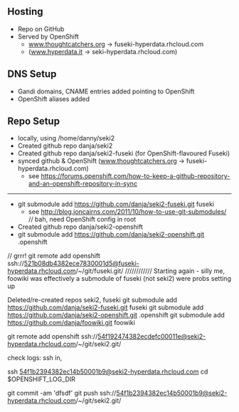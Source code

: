 ## Hosting
* Repo on GitHub
* Served by OpenShift
  * www.thoughtcatchers.org -> fuseki-hyperdata.rhcloud.com
  * (www.hyperdata.it -> seki-hyperdata.rhcloud.com)

## DNS Setup
* Gandi domains, CNAME entries added pointing to OpenShift
* OpenShift aliases added

## Repo Setup
* locally, using /home/danny/seki2
* Created github repo danja/seki2
* Created github repo danja/seki2-fuseki (for OpenShift-flavoured Fuseki)
* synced github & OpenShift (www.thoughtcatchers.org -> fuseki-hyperdata.rhcloud.com)
  * see https://forums.openshift.com/how-to-keep-a-github-repository-and-an-openshift-repository-in-sync

-------------------------
* git submodule add https://github.com/danja/seki2-fuseki.git fuseki
  * see http://blog.joncairns.com/2011/10/how-to-use-git-submodules/
// bah, need OpenShift config in root
* Created github repo danja/seki2-openshift
* git submodule add https://github.com/danja/seki2-openshift.git .openshift

// grrr!
git remote add openshift ssh://521b08db4382ece7830001d5@fuseki-hyperdata.rhcloud.com/~/git/fuseki.git/
//////////// Starting again - silly me, foowiki was effectively a submodule of fuseki (not seki2) were probs setting up 

Deleted/re-created repos seki2, fuseki
git submodule add https://github.com/danja/seki2-fuseki.git fuseki
git submodule add https://github.com/danja/seki2-openshift.git .openshift
git submodule add https://github.com/danja/foowiki.git foowiki

git remote add openshift ssh://54f192474382ecdefc00011e@seki2-hyperdata.rhcloud.com/~/git/seki2.git/

check logs:
ssh in, 

ssh 54f1b2394382ec14b50001b9@seki2-hyperdata.rhcloud.com
cd $OPENSHIFT_LOG_DIR 

git commit -am 'dfsdf'
git push ssh://54f1b2394382ec14b50001b9@seki2-hyperdata.rhcloud.com/~/git/seki2.git/





